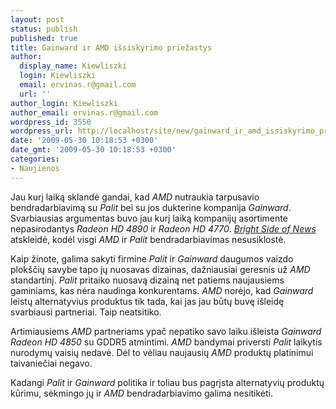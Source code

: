 ```yaml
---
layout: post
status: publish
published: true
title: Gainward ir AMD išsiskyrimo priežastys
author:
  display_name: Kiewliszki
  login: Kiewliszki
  email: ervinas.r@gmail.com
  url: ''
author_login: Kiewliszki
author_email: ervinas.r@gmail.com
wordpress_id: 3550
wordpress_url: http://localhost/site/new/gainward_ir_amd_issiskyrimo_priezastys/
date: '2009-05-30 10:18:53 +0300'
date_gmt: '2009-05-30 10:18:53 +0300'
categories:
- Naujienos
---
```

<p>Jau kurį laiką sklandė gandai, kad <i>AMD</i> nutraukia tarpusavio bendradarbiavimą su <i>Palit</i> bei su jos dukterine kompanija <i>Gainward</i>. Svarbiausias argumentas buvo jau kurį laiką kompanijų asortimente nepasirodantys <i>Radeon HD 4890</i> ir <i>Radeon HD 4770</i>. <a class="ns" href="http://www.brightsideofnews.com/news/2009/5/27/gainward-and-palit-blast-amd-for-their-gpu-product-policy.aspx"><i>Bright Side of News</i></a> atskleidė, kodėl visgi <i>AMD</i> ir <i>Palit</i> bendradarbiavimas nesusiklostė. </p>
<p>Kaip žinote, galima sakyti firmine <i>Palit</i> ir <i>Gainward</i> daugumos vaizdo plokščių savybe tapo jų nuosavas dizainas, dažniausiai geresnis už <i>AMD</i> standartinį. <i>Palit</i> pritaiko nuosavą dizainą net patiems naujausiems gaminiams, kas nėra naudinga konkurentams. <i>AMD</i> norėjo, kad <i>Gainward</i> leistų alternatyvius produktus tik tada, kai jas jau būtų buvę išleidę svarbiausi partneriai. Taip neatsitiko. </p>
<p>Artimiausiems <i>AMD</i> partneriams ypač nepatiko savo laiku išleista <i>Gainward Radeon HD 4850</i> su GDDR5 atmintimi. <i>AMD</i> bandymai priversti <i>Palit</i> laikytis nurodymų vaisių nedavė. Dėl to vėliau naujausių <i>AMD</i> produktų platinimui taivaniečiai negavo. </p>
<p>Kadangi <i>Palit</i> ir <i>Gainward</i> politika ir toliau bus pagrįsta alternatyvių produktų kūrimu, sėkmingo jų ir <i>AMD</i> bendradarbiavimo galima nesitikėti.  </p>
